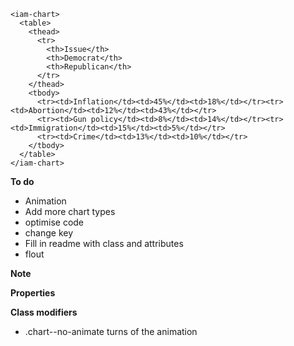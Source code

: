```
<iam-chart>
  <table>
    <thead>
      <tr>
        <th>Issue</th>
        <th>Democrat</th>
        <th>Republican</th>
      </tr>
    </thead>
    <tbody>
      <tr><td>Inflation</td><td>45%</td><td>18%</td></tr><tr><td>Abortion</td><td>12%</td><td>43%</td></tr>
      <tr><td>Gun policy</td><td>8%</td><td>14%</td></tr><tr><td>Immigration</td><td>15%</td><td>5%</td></tr>
      <tr><td>Crime</td><td>13%</td><td>10%</td></tr>
    </tbody>
  </table>
</iam-chart>
```

**To do**

- Animation
- Add more chart types
- optimise code
- change key
- Fill in readme with class and attributes
- flout

**Note**


**Properties**


**Class modifiers**

- .chart--no-animate turns of the animation
